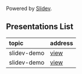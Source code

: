 Powered by [Slidev](https://sli.dev/).

## Presentations List
|  topic |  address |
| :---  | :--- |
|slidev-demo|[view](https://bytememo.com/presentations/slidev-demo/)|
|slidev-demo|[view](https://bytememo.com/presentations/slidev-demo/)|
